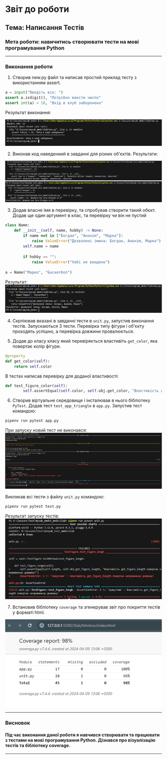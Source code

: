# Звіт до роботи

## Тема: Написання Тестів

### Мета роботи: навичитись створювати тести на мові програмування Python

---

### Виконання роботи

1. Створив new.py файл та написав простий приклад тесту з використанням assert. 

```python
a = input("Введіть вік: ")
assert a.isdigit(), "Потрібно ввести число"
assert int(a) > 18, "Вхід в клуб заборонено" 
```

Результат виконання:

![alt text](images/3.1.png)

2. Виконав код наведениий в завданні для різних об'єктів. Результати:

![alt text](images/3.2.png)
![alt text](images/3.3.png)

3.  Додав власне імя в перевірку, та спробував створити такий обєкт. Додав ще один аргумент в клас, та перевірку чи він не пустий

```python
class Name:
    def __init__(self, name, hobby) -> None:
        if name not in ["Богдан", "Анонім", "Марко"]:
            raise ValueError("Дозволені імена: Богдан, Анонім, Марко")
        self.name = name

        if hobby == "":
            raise ValueError("Хобі не введено")

a = Name("Марко", "Баскетбол")
```

Результат:
![alt text](images/3.4.png)

4. Скрпіював вказані в завданні тести в `unit.py`, запустив виконання тестів. Запускаються 3 тести. Перевірка типу фігури і об'єкту проходять успішно, а перевірка довжини провалюється.

5. Додав до класу класу який перевіряється властивіть `get_color`, яка повертає колір фігури. 

```python
@property
def get_color(self):
    return self.color
```

В тестах написав перевірку для доданої властивості:

```python
def test_figure_color(self):
        self.assertEqual(self.color, self.obj.get_color, "Властивість get_color повертає неправильний колір!")
```

6. Створив віртуальне середовище і інсталював в нього бібліотеку `PyTest`. Додав тест `test_app_triangle` в `app.py`. Запустив тест командою:

```bash
pipenv run pytest app.py
```

При запуску новий тест не виконався:
![alt text](images/3.6.png)

Викликав всі тести з файлу `unit.py` командою:

```bash
pipenv run pytest test.py
```

Результат запуску тестів:
![alt text](images/3.5.png)

7. Встановив бібліотеку `coverage` та згенерував звіт про покриття тестів у форматі html.

![alt](images/3.7.png)

---

### Висновок

#### Під час виконання даної роботи я навчився створювати та працювати з тестами на мові програмування Python. Дізнався про візуалізацію тестів та бібліотеку coverage.

---
